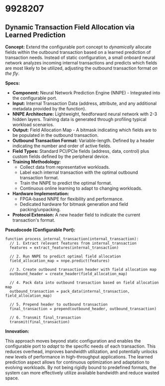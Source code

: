 # 9928207

## Dynamic Transaction Field Allocation via Learned Prediction

**Concept:** Extend the configurable port concept to *dynamically* allocate fields within the outbound transaction based on a learned prediction of transaction needs. Instead of static configuration, a small onboard neural network analyzes incoming internal transactions and predicts which fields are most likely to be utilized, adjusting the outbound transaction format *on the fly*.

**Specs:**

*   **Component:** Neural Network Prediction Engine (NNPE) - Integrated into the configurable port.
*   **Input:** Internal Transaction Data (address, attribute, and any additional metadata provided by the function).
*   **NNPE Architecture:** Lightweight, feedforward neural network with 2-3 hidden layers. Training data is generated through profiling typical workload scenarios.
*   **Output:** Field Allocation Map - A bitmask indicating which fields are to be populated in the outbound transaction.
*   **Outbound Transaction Format:** Variable-length. Defined by a header indicating the number and order of active fields.
*   **Field Types:** Standard PCI/PCIe fields (address, data, control) plus custom fields defined by the peripheral device.
*   **Training Methodology:**
    *   Collect data from representative workloads.
    *   Label each internal transaction with the optimal outbound transaction format.
    *   Train the NNPE to predict the optimal format.
    *   Continuous online learning to adapt to changing workloads.
*   **Hardware Implementation:**
    *   FPGA-based NNPE for flexibility and performance.
    *   Dedicated hardware for bitmask generation and field packing/unpacking.
*   **Protocol Extension:** A new header field to indicate the current transaction's format.

**Pseudocode (Configurable Port):**

```
function process_internal_transaction(internal_transaction):
  // 1. Extract relevant features from internal_transaction
  features = extract_features(internal_transaction)

  // 2. Run NNPE to predict optimal field allocation
  field_allocation_map = nnpe.predict(features)

  // 3. Create outbound transaction header with field allocation map
  outbound_header = create_header(field_allocation_map)

  // 4. Pack data into outbound transaction based on field allocation map
  outbound_transaction = pack_data(internal_transaction, field_allocation_map)

  // 5. Prepend header to outbound transaction
  final_transaction = prepend(outbound_header, outbound_transaction)

  // 6. Transmit final_transaction
  transmit(final_transaction)
```

**Innovation:**

This approach moves beyond static configuration and enables the configurable port to *adapt* to the specific needs of each transaction. This reduces overhead, improves bandwidth utilization, and potentially unlocks new levels of performance in high-throughput applications. The learned prediction aspect allows for continuous optimization and adaptation to evolving workloads. By not being rigidly bound to predefined formats, the system can more effectively utilize available bandwidth and reduce wasted space.